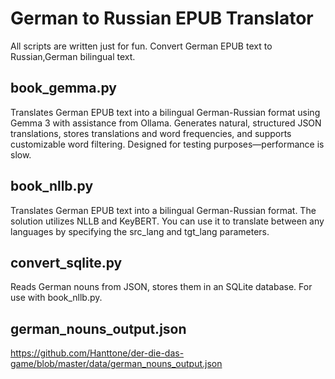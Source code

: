 # German to Russian EPUB Translator
All scripts are written just for fun. Convert German EPUB text to Russian,German bilingual text.

## book_gemma.py
Translates German EPUB text into a bilingual German-Russian format using Gemma 3 with assistance from Ollama. Generates natural, structured JSON translations, stores translations and word frequencies, and supports customizable word filtering. Designed for testing purposes—performance is slow.

## book_nllb.py
Translates German EPUB text into a bilingual German-Russian format. The solution utilizes NLLB and KeyBERT. You can use it to translate between any languages by specifying the src_lang and tgt_lang parameters.

## convert_sqlite.py
Reads German nouns from JSON, stores them in an SQLite database. For use with book_nllb.py.

## german_nouns_output.json
https://github.com/Hanttone/der-die-das-game/blob/master/data/german_nouns_output.json
